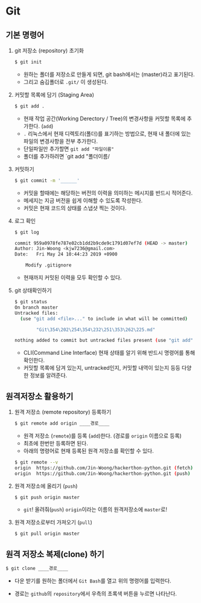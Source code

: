 # Git
## 기본 명령어
1. git 저장소 (repository) 초기화

   ```bash
   $ git init
   ```

   - 원하는 폴더를 저장소로 만들게 되면, git bash에서는 (master)라고 표기된다.
   - 그리고 숨김폴더로 `.git/` 이 생성된다.

2. 커밋할 목록에 담기 (Staging Area)

   ```bash
   $ git add .
   ```

   - 현재 작업 공간(Working Derectory / Tree)의 변경사항을 커밋할 목록에 추가한다. (`add`)
   - `.` 리눅스에서 현재 디렉토리(폴더)를 표기하는 방법으로, 현재 내 폴더에 있는 파일의 변경사항을 전부 추가한다.
   - 단일파일만 추가할면 `git add "파일이름"`
   - 폴더를 추가하려면 `git add "폴더이름/

3. 커밋하기

   ```bash
   $ git commit -m '______'
   ```

   - 커밋을 할때에는 해당하는 버전의 이력을 의미하는 메시지를 반드시 적어준다.
   - 메세지는 지금 버전을 쉽게 이해할 수 있도록 작성한다.
   - 커밋은 현재 코드의 상태를 스냅샷 찍는 것이다.

4. 로그 확인

   ```bash
   $ git log
   
   commit 959a0978fe787e02cb1dd2b9cde9c1791d07ef7d (HEAD -> master)
   Author: Jin-Woong <kjw7236@gmail.com>
   Date:   Fri May 24 10:44:23 2019 +0900
   
       Modify .gitignore
   ```

   - 현재까지 커밋된 이력을 모두 확인할 수 있다.

5. git 상태확인하기 

   ```bash
   $ git status
   On branch master
   Untracked files:
     (use "git add <file>..." to include in what will be committed)
   
           "Git\354\202\254\354\232\251\353\262\225.md"
   
   nothing added to commit but untracked files present (use "git add" to track)
   ```

   - CLI(Command Line Interface) 현재 상태를 알기 위해 반드시 명령어를 통해 확인한다.
   - 커밋할 목록에 담겨 있는지, untracked인지, 커밋할 내역이 있는지 등등 다양한 정보를 알려준다.




## 원격저장소 활용하기

1. 원격 저장소 (remote repository) 등록하기

   ```bash
   $ git remote add origin ____경로____
   ```

   - 원격 저장소 (`remote`)를 등록 (`add`)한다. (경로를  `origin` 이름으로 등록)
   - 최초에 한번만 등록하면 된다.
   - 아래의 명령어로 현재 등록된 원격 저장소를 확인할 수 있다.

   ```bash
   $ git remote --v
   origin  https://github.com/Jin-Woong/hackerthon-python.git (fetch)
   origin  https://github.com/Jin-Woong/hackerthon-python.git (push)
   ```

2. 원격 저장소에 올리기 (`push`)

   ```bash
   $ git push origin master
   ```

   - `git`! 올려줘(`push`) `origin`이라는 이름의 원격저장소에 `master`로!

3. 원격 저장소로부터 가져오기 (`pull`)

   ```bash
   $ git pull origin master
   ```



## 원격 저장소 복제(clone) 하기

```bash
$ git clone ____경로____
```

- 다운 받기를 원하는 폴더에서 `Git Bash`를 열고 위의 명령어를 입력한다.

- 경로는 `github`의 `repository`에서 우측의 초록색 버튼을 누르면 나타난다.

  



